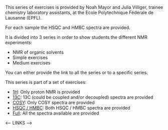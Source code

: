 This series of exercises is provided by Noah Mayor and Julia Villiger, trainee chemistry laboratory assistants, at the Ecole Polytechnique Fédérale de Lausanne (EPFL).

For each sample the HSQC and HMBC spectra are provided.

It is divided into 3 series in order to show students the different NMR experiments:

- NMR of organic solvents
- Simple exercises
- Medium exercises

You can either provide the link to all the series or to a specific series.

This series is part of a set of exercises:

- [1H](https://nmrdata.github.io/nmr-dataset-apprentis-1h/): Only proton NMR is provided
- [13C](https://nmrdata.github.io/nmr-dataset-apprentis-13c/): 13C (could be coupled and/or decoupled) spectra are provided
- [COSY](https://nmrdata.github.io/nmr-dataset-apprentis-cosy/): Only COSY spectra are provided
- [HSQC / HMBC](https://nmrdata.github.io/nmr-dataset-apprentis-hmbc/): Both HSQC / HMBC spectra are provided
- [Full](https://nmrdata.github.io/nmr-dataset-apprentis-full/): All the spectra available are provided

<-- LINKS -->
